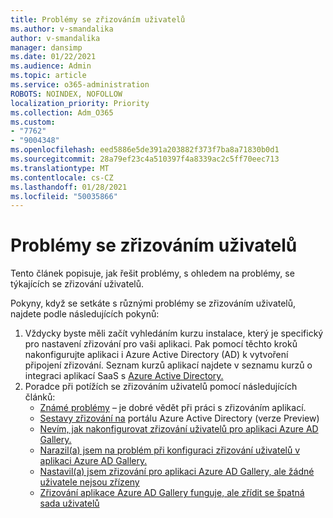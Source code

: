 ```yaml
---
title: Problémy se zřizováním uživatelů
ms.author: v-smandalika
author: v-smandalika
manager: dansimp
ms.date: 01/22/2021
ms.audience: Admin
ms.topic: article
ms.service: o365-administration
ROBOTS: NOINDEX, NOFOLLOW
localization_priority: Priority
ms.collection: Adm_O365
ms.custom:
- "7762"
- "9004348"
ms.openlocfilehash: eed5886e5de391a203882f373f7ba8a71830b0d1
ms.sourcegitcommit: 28a79ef23c4a510397f4a8339ac2c5ff70eec713
ms.translationtype: MT
ms.contentlocale: cs-CZ
ms.lasthandoff: 01/28/2021
ms.locfileid: "50035866"
---
```

# <a name="user-provisioning-issues"></a>Problémy se zřizováním uživatelů

Tento článek popisuje, jak řešit problémy, s ohledem na problémy, se týkajících se zřizování uživatelů.

Pokyny, když se setkáte s různými problémy se zřizováním uživatelů, najdete podle následujících pokynů:

1. Vždycky byste měli začít vyhledáním kurzu instalace, který je specifický pro nastavení zřizování pro vaši aplikaci. Pak pomocí těchto kroků nakonfigurujte aplikaci i Azure Active Directory (AD) k vytvoření připojení zřizování. Seznam kurzů aplikací najdete v seznamu kurzů o integraci aplikací SaaS s [Azure Active Directory.](https://docs.microsoft.com/azure/active-directory/saas-apps/tutorial-list)
2. Poradce při potížích se zřizováním uživatelů pomocí následujících článků:
    - [Známé problémy](https://docs.microsoft.com/azure/active-directory/app-provisioning/known-issues) – je dobré vědět při práci s zřizováním aplikací.
    - [Sestavy zřizování na](https://docs.microsoft.com/azure/active-directory/reports-monitoring/concept-provisioning-logs) portálu Azure Active Directory (verze Preview)
    - [Nevím, jak nakonfigurovat zřizování uživatelů pro aplikaci Azure AD Gallery.](https://docs.microsoft.com/azure/active-directory/app-provisioning/configure-automatic-user-provisioning-portal) 
    - [Narazil(a) jsem na problém při konfiguraci zřizování uživatelů v aplikaci Azure AD Gallery.](https://docs.microsoft.com/azure/active-directory/app-provisioning/application-provisioning-config-problem) 
    - [Nastavil(a) jsem zřizování pro aplikaci Azure AD Gallery, ale žádné uživatele nejsou zřízeny](https://docs.microsoft.com/azure/active-directory/app-provisioning/application-provisioning-config-problem-no-users-provisioned) 
    - [Zřizování aplikace Azure AD Gallery funguje, ale zřídit se špatná sada uživatelů](https://docs.microsoft.com/azure/active-directory/manage-apps/add-application-portal-assign-users)





